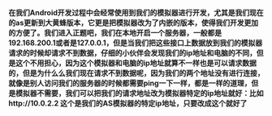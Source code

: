 ﻿
**在我们Android开发过程中会经常使用到我们的模拟器进行开发，尤其是我们现在的as更新到大黄蜂版本，它更是把模拟器改为了内嵌的版本，使得我们开发更加的方便了。我们进入正题吧，我们在本地开启一个服务器，一般都是192.168.200.1或者是127.0.0.1，但是当我们把这些接口上数据放到我们的模拟器请求的时候却请求不到数据，仔细的小伙伴会发现我们的ip地址和电脑的不同，但是这个不用担心，因为这个模拟器和电脑的ip地址就算不一样也是可以请求数据的，但是为什么么我们现在请求不到数据呢，因为我们的两个地址没有进行连接，就像是别人访问我们的服务器的时候都需要ping一下一样，都是一样的道理，但是模拟器不需要，我们可以把我们的请求地址改为模拟器特定的ip地址就好：比如http://10.0.2.2 这个是我们的AS模拟器的特定ip地址，只要改成这个就好了**
